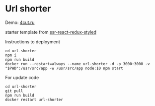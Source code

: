 # Url shorter

Demo: [4cut.ru](https://4cut.ru)

starter template from  [ssr-react-redux-styled](https://github.com/minya92/ssr-react-redux-styled)

Instructions to deployment

```
cd url-shorter
npm i
npm run build
docker run --restart=always --name url-shorter -d -p 3000:3000 -v "$PWD":/usr/src/app -w /usr/src/app node:10 npm start
```

For update code

```
cd url-shorter
git pull
npm run build
docker restart url-shorter
```